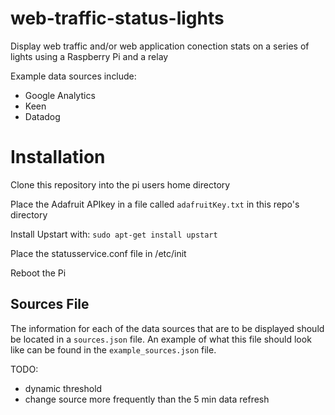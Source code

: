 # web-traffic-status-lights
Display web traffic and/or web application conection stats on a series of lights using a Raspberry Pi and a relay

Example data sources include:
- Google Analytics
- Keen
- Datadog

# Installation
Clone this repository into the pi users home directory

Place the Adafruit APIkey in a file called `adafruitKey.txt` in this repo's directory

Install Upstart with: `sudo apt-get install upstart`

Place the statusservice.conf file in /etc/init

Reboot the Pi

## Sources File
The information for each of the data sources that are to be displayed should be located in a `sources.json` file. An example of what this file should look like can be found in the `example_sources.json` file.

TODO:
- dynamic threshold
- change source more frequently than the 5 min data refresh